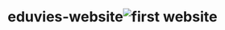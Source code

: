 # eduvies-website![first website](https://user-images.githubusercontent.com/103185065/162859469-4eb760bc-91ef-4d59-baaf-eab39a6e4748.png)
